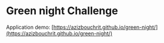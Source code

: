 # Green night Challenge
 Application demo: [https://azizbouchrit.github.io/green-night/](https://azizbouchrit.github.io/green-night/)
